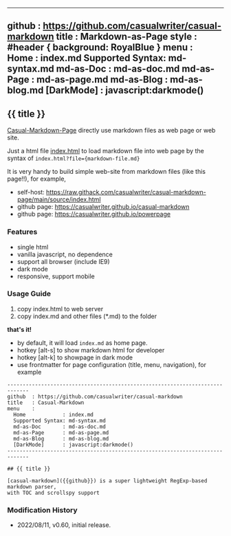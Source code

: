 -----------------------------------------------------------------------------
github  : https://github.com/casualwriter/casual-markdown 
title   : Markdown-as-Page
style   : #header { background: RoyalBlue }
menu    :    
  Home            : index.md
  Supported Syntax: md-syntax.md
  md-as-Doc       : md-as-doc.md
  md-as-Page      : md-as-page.md
  md-as-Blog      : md-as-blog.md
  [DarkMode]      : javascript:darkmode()
-----------------------------------------------------------------------------

## {{ title }} 

[Casual-Markdown-Page](https://github.com/casualwriter/casual-markdown-page) directly use markdown files as web page or web site.

Just a html file [index.html](source/inde.html) to load markdown file into web page by the syntax of `index.html?file={markdown-file.md}`

It is very handy to build simple web-site from markdown files (like this page!!), for example, 

* self-host:   https://raw.githack.com/casualwriter/casual-markdown-page/main/source/index.html
* github page: https://casualwriter.github.io/casual-markdown
* github page: https://casualwriter.github.io/powerpage

### Features

* single html
* vanilla javascript, no dependence
* support all browser (include IE9)
* dark mode
* responsive, support mobile

### Usage Guide

1. copy index.html to web server
2. copy index.md and other files (*.md) to the folder

**that's it!**

* by default, it will load `index.md` as home page.
* hotkey [alt-s] to show markdown html for developer
* hotkey [alt-k] to showpage in dark mode
* use frontmatter for page configuration (title, menu, navigation), for example

~~~
-----------------------------------------------------------------------------
github  : https://github.com/casualwriter/casual-markdown 
title   : Casual-Markdown 
menu    :    
  Home            : index.md
  Supported Syntax: md-syntax.md
  md-as-Doc       : md-as-doc.md
  md-as-Page      : md-as-page.md
  md-as-Blog      : md-as-blog.md
  [DarkMode]      : javascript:darkmode()
-----------------------------------------------------------------------------

## {{ title }} 

[casual-markdown]({{github}}) is a super lightweight RegExp-based markdown parser, 
with TOC and scrollspy support
~~~ 


### Modification History

* 2022/08/11, v0.60, initial release.
 